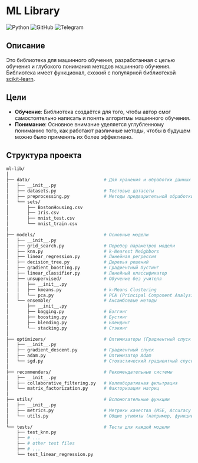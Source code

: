 # ML Library

![Python](https://img.shields.io/badge/python-3.6%2B-blue)
![GitHub](https://img.shields.io/badge/github-matteoxpo-orange)
![Telegram](https://img.shields.io/badge/telegram-xpomin-blue)

## Описание

Это библиотека для машинного обучения, разработанная с целью обучения и глубокого понимания методов машинного обучения. Библиотека имеет функционал, схожий с популярной библиотекой [scikit-learn](https://scikit-learn.org/).

## Цели

- **Обучение**: Библиотека создаётся для того, чтобы автор смог самостоятельно написать и понять алгоритмы машинного обучения.
- **Понимание**: Основное внимание уделяется углубленному пониманию того, как работают различные методы, чтобы в будущем можно было применять их более эффективно.

## Структура проекта
```bash
ml-lib/
│  
├── data/                            # Для хранения и обработки данных
│   ├── __init__.py
│   ├── datasets.py                  # Тестовые датасеты
│   ├── preprocessing.py             # Методы предварительной обработки данных
│   └── sets/
│       ├── BostonHousing.csv 
│       ├── Iris.csv
│       ├── mnist_test.csv
│       └── mnist_train.csv
│
├── models/                          # Основные модели
│   ├── __init__.py
│   ├── grid_search.py               # Перебор параметров модели 
│   ├── knn.py                       # k-Nearest Neighbors
│   ├── linear_regression.py         # Линейная регрессия
│   ├── decision_tree.py             # Деревья решений
│   ├── gradient_boosting.py         # Градиентный бустинг
│   ├── linear_classifier.py         # Линейный классификатор
│   ├── unsupervised/                # Обучение без учителя
│   │   ├── __init__.py
│   │   ├── kmeans.py                # k-Means Clustering
│   │   └── pca.py                   # PCA (Principal Component Analysis)
│   └── ensemble/                    # Ансамблевые методы
│       ├── __init__.py
│       ├── bagging.py               # Бэггинг
│       ├── boosting.py              # Бустинг
│       ├── blending.py              # Блендинг
│       └── stacking.py              # Стэкинг
│
├── optimizers/                      # Оптимизаторы (Градиентный спуск и др.)
│   ├── __init__.py
│   ├── gradient_descent.py          # Градиентный спуск
│   ├── adam.py                      # Оптимизатор Adam
│   └── sgd.py                       # Стохастический градиентный спуск (SGD)
│
├── recommenders/                    # Рекомендательные системы
│   ├── __init__.py
│   ├── collaborative_filtering.py   # Коллаборативная фильтрация
│   └── matrix_factorization.py      # Факторизация матриц
│
├── utils/                           # Вспомогательные функции
│   ├── __init__.py
│   ├── metrics.py                   # Метрики качества (MSE, Accuracy и т.д.)
│   └── utils.py                     # Общие утилиты (например, функции для отладки)
│
└── tests/                           # Тесты для каждой модели
    ├── test_knn.py
    ├── # ...
    ├── # other test files
    ├── # ...
    └── test_linear_regression.py
```

